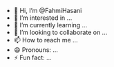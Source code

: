 - 👋 Hi, I’m @FahmiHasani
- 👀 I’m interested in ...
- 🌱 I’m currently learning ...
- 💞️ I’m looking to collaborate on ...
- 📫 How to reach me ...
- 😄 Pronouns: ...
- ⚡ Fun fact: ...

<!---
FahmiHasani/FahmiHasani is a ✨ special ✨ repository because its `README.md` (this file) appears on your GitHub profile.
You can click the Preview link to take a look at your changes.
--->
